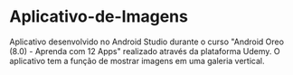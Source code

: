 # Aplicativo-de-Imagens
Aplicativo desenvolvido no Android Studio durante o curso "Android Oreo (8.0) - Aprenda com 12 Apps" realizado através da plataforma Udemy. O aplicativo tem a função de mostrar imagens em uma galeria vertical.
